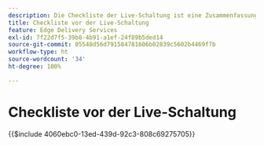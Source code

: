 ```yaml
---
description: Die Checkliste der Live-Schaltung ist eine Zusammenfassung der Best Practices, die beim Launch einer Website berücksichtigt werden sollten. Diese Schritte sind im Allgemeinen bewährte Verfahren. Es gibt jedoch einige Aspekte, die speziell für Adobe Experience Manager gelten.
title: Checkliste vor der Live-Schaltung
feature: Edge Delivery Services
exl-id: 7f22d7f5-39b8-4b91-a1ef-24f89b5ded14
source-git-commit: 05548d56d791584781606b02839c5602b4469f7b
workflow-type: ht
source-wordcount: '34'
ht-degree: 100%

---
```


# Checkliste vor der Live-Schaltung

{{$include 4060ebc0-13ed-439d-92c3-808c69275705}}
